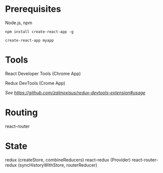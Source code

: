 # Prerequisites

Node.js, npm

```
npm install create-react-app -g

create-react-app myapp
```

# Tools

React Developer Tools (Chrome App)

Redux DevTools (Crome App)

*See https://github.com/zalmoxisus/redux-devtools-extension#usage*

# Routing

react-router

# State

redux (createStore, combineReducers)
react-redux (Provider)
react-router-redux (syncHistoryWithStore, routerReducer)